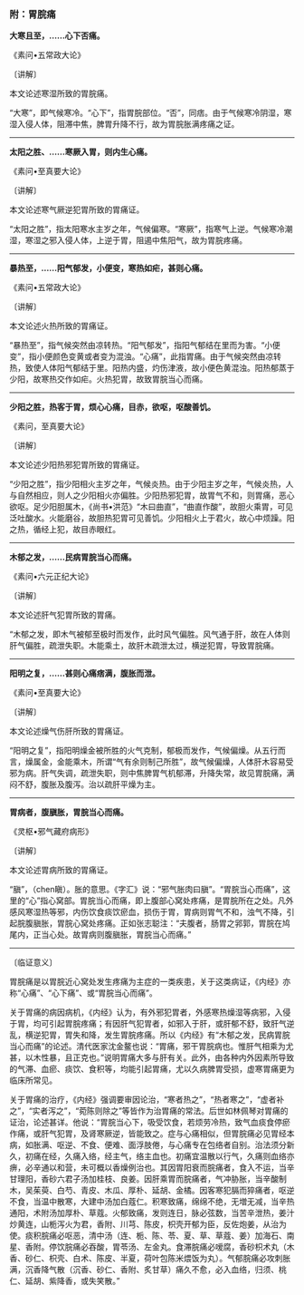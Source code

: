 ### 附：胃脘痛

**大寒且至，……心下否痛。**

​《素问•五常政大论》

〔讲解〕

本文论述寒湿所致的胃脘痛。

“大寒”，即气候寒冷。“心下”，指胃脘部位。“否”，同痞。由于气候寒冷阴湿，寒湿入侵人体，阻滞中焦，脾胃升降不行，故为胃脘胀满疼痛之证。

* * *

**太阳之胜、……寒厥入胃，则内生心痛。**

​《素问•至真要大论》

〔讲解〕

本文论述寒气厥逆犯胃所致的胃痛证。

“太阳之胜”，指太阳寒水主岁之年，气候偏寒。“寒厥”，指寒气上逆。气候寒冷潮湿，寒湿之邪入侵人体，上逆于胃，阻遏中焦阳气，故为胃脘疼痛。

* * *

**暴热至，……阳气郁发，小便变，寒热如疟，甚则心痛。**

​《素问•五常政大论》

〔讲解〕

本文论述火热所致的胃痛证。

“暴热至”，指气候突然由凉转热。“阳气郁发”，指阳气郁结在里而为害。“小便变”，指小便颜色变黄或者变为混浊。“心痛”，此指胃痛。由于气候突然由凉转热，致使人体阳气郁结于里。阳热内盛，灼伤津液，故小便色黄混浊。阳热郁蒸于少阳，故寒热交作如疟。火热犯胃，故致胃脘当心而痛。

* * *

**少阳之胜，热客于胃，烦心心痛，目赤，欲呕，呕酸善饥。**

​《素问，至真要大论》

〔讲解〕

本文论述少阳热邪犯胃所致的胃痛证。

“少阳之胜”，指少阳相火主岁之年，气候炎热。由于少阳主岁之年，气候炎热，人与自然相应，则人之少阳相火亦偏胜。少阳热邪犯胃，故胃气不和，则胃痛，恶心欲呕。足少阳胆属木，《尚书•洪范》“木曰曲直”，“曲直作酸”，故胆火乘胃，可见泛吐酸水。火能磨谷，故胆热犯胃可见善饥。少阳相火上于君火，故心中烦躁。阳之热，循经上犯，故目赤眼红。

* * *

**木郁之发，……民病胃脘当心而痛。**

​《素问•六元正纪大论》

〔讲解〕

本文论述肝气犯胃所致的胃痛。

“木郁之发，即木气被郁至极时而发作，此时风气偏胜。风气通于肝，故在人体则肝气偏胜，疏泄失职。木能乘土，故肝木疏泄太过，横逆犯胃，导致胃脘痛。

* * *

**阳明之复，……甚则心痛痞满，腹胀而泄。**

​《素问•至真要大论》

〔讲解〕

本文论述燥气伤肝所致的胃痛证。

“阳明之复”，指阳明燥金被所胜的火气克制，郁极而发作，气候偏燥。从五行而言，燥属金，金能乘木，所谓“气有余则制己所胜”，故气候偏燥，人体肝木容易受邪为病。肝气失调，疏泄失职，则中焦脾胃气机郁滞，升降失常，故见胃脘痛，满闷不舒，腹胀及腹泻。治以疏肝平燥为主。

* * *

**胃病者，腹䐜胀，胃脘当心而痛。**

​《灵枢•邪气藏府病形》

〔讲解〕

本文论述胃病所致的胃痛证。

“䐜”，（chen瞋）。胀的意思。《字汇》说：“邪气胀肉曰䐜”。“胃脘当心而痛”，这里的“心”指心窝部。胃脘当心而痛，即上腹部心窝处疼痛，是胃脘所在之处。凡外感风寒湿热等邪，内伤饮食痰饮瘀血，损伤于胃，胃病则胃气不和，浊气不降，引起脘腹䐜胀，胃脘心窝处疼痛。正如张志聪注：“夫腹者，肠胃之郛郭，胃脘在鸠尾内，正当心处。故胃病则腹䐜胀，胃脘当心而痛。”

* * *

〔临证意义〕

胃脘痛是以胃脘近心窝处发生疼痛为主症的一类疾患，关于这类病证，《内经》亦称“心痛”、“心下痛”、或“胃脘当心而痛”。

关于胃痛的病因病机，《内经》认为，有外邪犯胃者，外感寒热燥湿等病邪，入侵于胃，均可引起胃脘疼痛；有因肝气犯胃者，如邪入于肝，或肝郁不舒，致肝气逆乱，横逆犯胃，胃失和降，发生胃脘疼痛。所以《内经》有“木郁之发，民病胃脘当心而痛”的论述。清代医家沈金鳌也说：“胃痛，邪干胃脘病也。惟肝气相乘为尤甚，以木性暴，且正克也。”说明胃痛大多与肝有关。此外，由各种内外因素所导致的气滞、血瘀、痰饮、食积等，均能引起胃痛，尤以久病脾胃受损，虚寒胃痛更为临床所常见。

关于胃痛的治疗，《内经》强调要审因论治，“寒者热之”，“热者寒之”，“虚者补之”，“实者泻之”，“菀陈则除之”等皆作为治胃痛的常法。后世如林佩琴对胃痛的证治，论述甚详。他说：“胃脘当心下，吸受饮食，若烦劳冷热，致气血痰食停瘀作痛，或肝气犯胃，及肾寒厥逆，皆能致之。症与心痛相似，但胃脘痛必见胃经本病，如胀满、呕逆、不食、便难、面浮肢倦，与心痛专在包络者自别。治法须分新久，初痛在经，久痛入络，经主气，络主血也。初痛宜温散以行气，久痛则血络亦痹，必辛通以和营，未可概以香燥例治也。其因胃阳衰而脘痛者，食入不运，当辛甘理阳，香砂六君子汤加桂枝、良姜。因肝乘胃而脘痛者，气冲胁胀，当辛酸制木，吴茱萸、白芍、青皮、木瓜、厚朴、延胡、金橘。因客寒犯膈而猝痛者，呕逆不食，当温中散寒，大建中汤加白蔻仁。积寒致痛，绵绵不绝，无増无减，当辛热通阳，术附汤加厚朴、草蔻。火郁致痛，发则连日，脉必弦数，当苦辛泄热，姜汁炒黄连，山栀泻火为君，香附、川芎、陈皮，枳壳开郁为臣，反佐炮姜，从治为使。痰积脘痛必呕恶，清中汤（连、栀、陈、苓、夏、草、草蔻、姜）加海石、南星、香附。停饮脘痛必吞酸，胃苓汤、左金丸。食滞脘痛必嗳腐，香砂枳术丸（木香、砂仁、枳壳、白术、陈皮、半夏，荷叶包陈米煨饭为丸）。气郁脘痛必攻刺胀满，沉香降气散（沉香、砂仁、香附、炙甘草）痛久不愈，必入血络，归须、桃仁、延胡、紫降香，或失笑散。”

